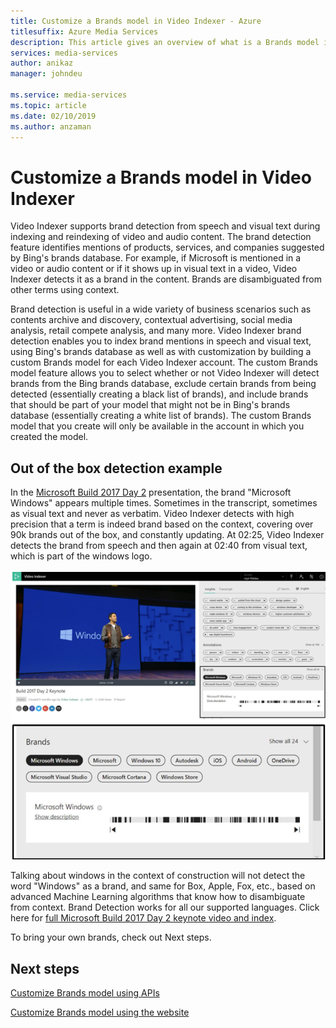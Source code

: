 ```yaml
---
title: Customize a Brands model in Video Indexer - Azure  
titlesuffix: Azure Media Services
description: This article gives an overview of what is a Brands model in Video Indexer and how to customize it. 
services: media-services
author: anikaz
manager: johndeu

ms.service: media-services
ms.topic: article
ms.date: 02/10/2019
ms.author: anzaman
---
```


# Customize a Brands model in Video Indexer

Video Indexer supports brand detection from speech and visual text during indexing and reindexing of video and audio content. The brand detection feature identifies mentions of products, services, and companies suggested by Bing's brands database. For example, if Microsoft is mentioned in a video or audio content or if it shows up in visual text in a video, Video Indexer detects it as a brand in the content. Brands are disambiguated from other terms using context.

Brand detection is useful in a wide variety of business scenarios such as contents archive and discovery, contextual advertising, social media analysis, retail compete analysis, and many more. Video Indexer brand detection enables you to index brand mentions in speech and visual text, using Bing's brands database as well as with customization by building a custom Brands model for each Video Indexer account. The custom Brands model feature allows you to select whether or not Video Indexer will detect brands from the Bing brands database, exclude certain brands from being detected (essentially creating a black list of brands), and include brands that should be part of your model that might not be in Bing's brands database (essentially creating a white list of brands). The custom Brands model that you create will only be available in the account in which you created the model.

## Out of the box detection example

In the [Microsoft Build 2017 Day 2](https://www.videoindexer.ai/media/ed6ede78ad/) presentation, the brand "Microsoft Windows" appears multiple times. Sometimes in the transcript, sometimes as visual text and never as verbatim. Video Indexer detects with high precision that a term is indeed brand based on the context, covering over 90k brands out of the box, and constantly updating. At 02:25, Video Indexer detects the brand from speech and then again at 02:40 from visual text, which is part of the windows logo.

![Brands overview](./media/content-model-customization/brands-overview.png)

Talking about windows in the context of construction will not detect the word "Windows" as a brand, and same for Box, Apple, Fox, etc., based on advanced Machine Learning algorithms that know how to disambiguate from context. Brand Detection works for all our supported languages. Click here for [full Microsoft Build 2017 Day 2 keynote video and index](https://www.videoindexer.ai/media/ed6ede78ad/).

To bring your own brands, check out Next steps.

## Next steps

[Customize Brands model using APIs](customize-brands-model-with-api.md)

[Customize Brands model using the website](customize-brands-model-with-website.md)
